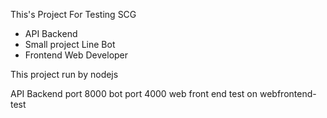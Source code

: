 This's Project For Testing SCG

- API Backend
- Small project Line Bot
- Frontend Web Developer

This project run by nodejs

API Backend port 8000
bot port 4000
web front end test on webfrontend-test
